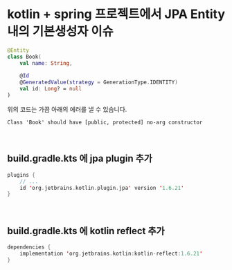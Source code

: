 # kotlin + spring 프로젝트에서 JPA Entity 내의 기본생성자 이슈

```kotlin
@Entity
class Book(
	val name: String,
    
    @Id
    @GeneratedValue(strategy = GenerationType.IDENTITY)
    val id: Long? = null
)
```

위의 코드는 가끔 아래의 에러를 낼 수 있습니다.

```plain
Class 'Book' should have [public, protected] no-arg constructor
```

<br/>



## build.gradle.kts 에 jpa plugin 추가

```kotlin
plugins {
    // ...
	id 'org.jetbrains.kotlin.plugin.jpa' version '1.6.21'
}
```

<br/>



## build.gradle.kts 에 kotlin reflect 추가

```kotlin
dependencies {
    implementation 'org.jetbrains.kotlin:kotlin-reflect:1.6.21'
}
```

<br/>




